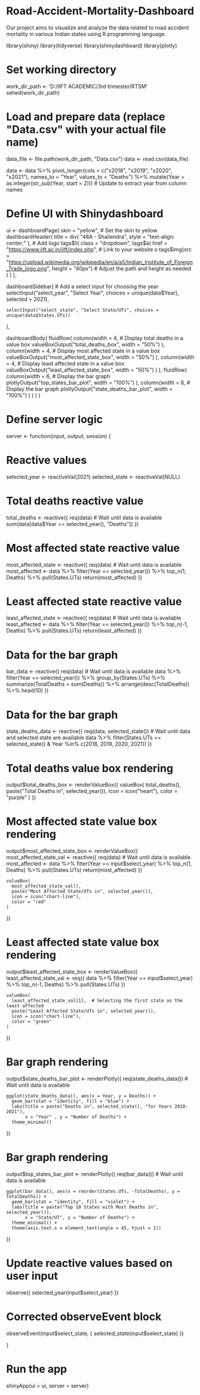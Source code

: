 # Road-Accident-Mortality-Dashboard
Our project aims to visualize and analyze the data related to road accident mortality in various Indian states using R programming language. 

library(shiny)
library(tidyverse)
library(shinydashboard)
library(plotly)

# Set working directory
work_dir_path <- 'D:/IIFT ACADEMIC/3rd trimester/RTSM'
setwd(work_dir_path)

# Load and prepare data (replace "Data.csv" with your actual file name)
data_file <- file.path(work_dir_path, "Data.csv")
data <- read.csv(data_file)

data <- data %>%
  pivot_longer(cols = c("x2018", "x2019", "x2020", "x2021"),
               names_to = "Year",
               values_to = "Deaths") %>%
  mutate(Year = as.integer(str_sub(Year, start = 2))) # Update to extract year from column names



# Define UI with Shinydashboard

ui <- dashboardPage(
  skin = "yellow",  # Set the skin to yellow
  dashboardHeader(
    title = div(
      "48A - Shailendra",
      style = "text-align: center;"
    ),
    # Add logo
    tags$li(
      class = "dropdown",
      tags$a(
        href = "https://www.iift.ac.in/iift/index.php", # Link to your website o
        tags$img(src = "https://upload.wikimedia.org/wikipedia/en/a/a5/Indian_Institute_of_Foreign_Trade_logo.png", height = "40px")  # Adjust the path and height as needed
      )
    )
  ),
  
  dashboardSidebar(
    # Add a select input for choosing the year
    selectInput("select_year", "Select Year", choices = unique(data$Year), selected = 2021),
    
    selectInput("select_state", "Select State/UTs", choices = unique(data$States.UTs))
  ),
  
  dashboardBody(
    fluidRow(
      column(width = 4,
             # Display total deaths in a value box
             valueBoxOutput("total_deaths_box", width = "50%")
      ),
      column(width = 4,
             # Display most affected state in a value box
             valueBoxOutput("most_affected_state_box", width = "50%")
      ),
      column(width = 4,
             # Display least affected state in a value box
             valueBoxOutput("least_affected_state_box", width = "50%")
      )
    ),
    fluidRow(
      column(width = 6,
             # Display the bar graph
             plotlyOutput("top_states_bar_plot", width = "100%")
      ),
      column(width = 6,
             # Display the bar graph
             plotlyOutput("state_deaths_bar_plot", width = "100%")
      )
    )
  )
)



# Define server logic
server <- function(input, output, session) {
  
  # Reactive values
  selected_year <- reactiveVal(2021)
  selected_state <- reactiveVal(NULL)
  
  # Total deaths reactive value
  total_deaths <- reactive({
    req(data) # Wait until data is available
    sum(data[data$Year == selected_year(), "Deaths"])
  })
  
  # Most affected state reactive value
  most_affected_state <- reactive({
    req(data) # Wait until data is available
    most_affected <- data %>%
      filter(Year == selected_year()) %>%
      top_n(1, Deaths) %>%
      pull(States.UTs)
    return(most_affected)
  })
  
  # Least affected state reactive value
  least_affected_state <- reactive({
    req(data) # Wait until data is available
    least_affected <- data %>%
      filter(Year == selected_year()) %>%
      top_n(-1, Deaths) %>%
      pull(States.UTs)
    return(least_affected)
  })
  
  # Data for the bar graph
  bar_data <- reactive({
    req(data) # Wait until data is available
    data %>%
      filter(Year == selected_year()) %>%
      group_by(States.UTs) %>%
      summarize(TotalDeaths = sum(Deaths)) %>%
      arrange(desc(TotalDeaths)) %>%
      head(10)
  })
  
  # Data for the bar graph
  state_deaths_data <- reactive({
    req(data, selected_state()) # Wait until data and selected state are available
    data %>%
      filter(States.UTs == selected_state() & Year %in% c(2018, 2019, 2020, 2021))
  })
  
  
  # Total deaths value box rendering
  output$total_deaths_box <- renderValueBox({
    valueBox(
      total_deaths(),
      paste("Total Deaths in", selected_year()),
      icon = icon("heart"),
      color = "purple"
    )
  })
  
  # Most affected state value box rendering
  output$most_affected_state_box <- renderValueBox({
    most_affected_state_val <- reactive({
      req(data) # Wait until data is available
      most_affected <- data %>%
        filter(Year == input$select_year) %>%
        top_n(1, Deaths) %>%
        pull(States.UTs)
      return(most_affected)
    })
    
    valueBox(
      most_affected_state_val(),
      paste("Most Affected State/UTs in", selected_year()),
      icon = icon("chart-line"),
      color = "red"
    )
  })
  
  # Least affected state value box rendering
  output$least_affected_state_box <- renderValueBox({
    least_affected_state_val <- req({
      data %>%
        filter(Year == input$select_year) %>%
        top_n(-1, Deaths) %>%
        pull(States.UTs)
    })
    
    valueBox(
      least_affected_state_val[1],  # Selecting the first state as the least affected
      paste("Least Affected State/UTs in", selected_year()),
      icon = icon("chart-line"),
      color = "green"
    )
  })
  
  # Bar graph rendering
  output$state_deaths_bar_plot <- renderPlotly({
    req(state_deaths_data()) # Wait until data is available
    
    ggplot(state_deaths_data(), aes(x = Year, y = Deaths)) +
      geom_bar(stat = "identity", fill = "blue") +
      labs(title = paste("Deaths in", selected_state(), "for Years 2018-2021"),
           x = "Year" , y = "Number of Deaths") +
      theme_minimal()
    
  })
  
  # Bar graph rendering
  output$top_states_bar_plot <- renderPlotly({
    req(bar_data()) # Wait until data is available
    
    ggplot(bar_data(), aes(x = reorder(States.UTs, -TotalDeaths), y = TotalDeaths)) +
      geom_bar(stat = "identity", fill = "violet") +
      labs(title = paste("Top 10 States with Most Deaths in", selected_year()),
           x = "State/UT", y = "Number of Deaths") +
      theme_minimal() +
      theme(axis.text.x = element_text(angle = 45, hjust = 1))
  })
  
  # Update reactive values based on user input
  observe({
    selected_year(input$select_year)
  })
  
  # Corrected observeEvent block
  observeEvent(input$select_state, {
    selected_state(input$select_state)
  })
  
}

# Run the app
shinyApp(ui = ui, server = server)

